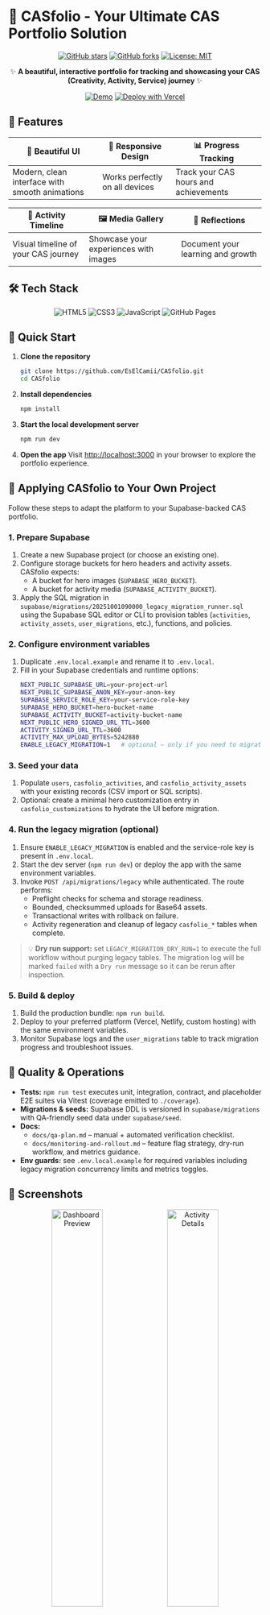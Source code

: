 # 🚀 CASfolio - Your Ultimate CAS Portfolio Solution

<div align="center">
  
[![GitHub stars](https://img.shields.io/github/stars/EsElCamii/CASfolio?style=for-the-badge&color=FFD700)](https://github.com/EsElCamii/CASfolio/stargazers)
[![GitHub forks](https://img.shields.io/github/forks/EsElCamii/CASfolio?style=for-the-badge&color=4169E1)](https://github.com/EsElCamii/CASfolio/network)
[![License: MIT](https://img.shields.io/badge/License-MIT-yellow.svg?style=for-the-badge)](https://opensource.org/licenses/MIT)

✨ **A beautiful, interactive portfolio for tracking and showcasing your CAS (Creativity, Activity, Service) journey** ✨

[![Demo](https://img.shields.io/badge/View-Demo-FF6B6B?style=for-the-badge&logo=vercel&logoColor=white)](https://eselcamii.github.io/CASfolio)
[![Deploy with Vercel](https://img.shields.io/badge/Deploy%20with-Vercel-000000?style=for-the-badge&logo=vercel&logoColor=white)](https://vercel.com/new/clone?repository-url=https%3A%2F%2Fgithub.com%2FEsElCamii%2FCASfolio)

</div>

## 🌟 Features

<div align="center">

| 🎨 Beautiful UI | 📱 Responsive Design | 📊 Progress Tracking |
|-----------------|----------------------|----------------------|
| Modern, clean interface with smooth animations | Works perfectly on all devices | Track your CAS hours and achievements |

| 📅 Activity Timeline | 🖼️ Media Gallery | 📝 Reflections |
|---------------------|-------------------|----------------|
| Visual timeline of your CAS journey | Showcase your experiences with images | Document your learning and growth |

</div>

## 🛠️ Tech Stack

<div align="center">

![HTML5](https://img.shields.io/badge/HTML5-E34F26?style=flat-square&logo=html5&logoColor=white)
![CSS3](https://img.shields.io/badge/CSS3-1572B6?style=flat-square&logo=css3&logoColor=white)
![JavaScript](https://img.shields.io/badge/JavaScript-F7DF1E?style=flat-square&logo=javascript&logoColor=black)
![GitHub Pages](https://img.shields.io/badge/GitHub%20Pages-222222?style=flat-square&logo=github&logoColor=white)

</div>

## 🚀 Quick Start

1. **Clone the repository**
   ```bash
   git clone https://github.com/EsElCamii/CASfolio.git
   cd CASfolio
   ```

2. **Install dependencies**
   ```bash
   npm install
   ```

3. **Start the local development server**
   ```bash
   npm run dev
   ```

4. **Open the app**
   Visit [http://localhost:3000](http://localhost:3000) in your browser to explore the portfolio experience.

## 🧭 Applying CASfolio to Your Own Project

Follow these steps to adapt the platform to your Supabase-backed CAS portfolio.

### 1. Prepare Supabase

1. Create a new Supabase project (or choose an existing one).
2. Configure storage buckets for hero headers and activity assets. CASfolio expects:
   - A bucket for hero images (`SUPABASE_HERO_BUCKET`).
   - A bucket for activity media (`SUPABASE_ACTIVITY_BUCKET`).
3. Apply the SQL migration in `supabase/migrations/20251001090000_legacy_migration_runner.sql` using the Supabase SQL editor or CLI to provision tables (`activities`, `activity_assets`, `user_migrations`, etc.), functions, and policies.

### 2. Configure environment variables

1. Duplicate `.env.local.example` and rename it to `.env.local`.
2. Fill in your Supabase credentials and runtime options:
   ```bash
   NEXT_PUBLIC_SUPABASE_URL=your-project-url
   NEXT_PUBLIC_SUPABASE_ANON_KEY=your-anon-key
   SUPABASE_SERVICE_ROLE_KEY=your-service-role-key
   SUPABASE_HERO_BUCKET=hero-bucket-name
   SUPABASE_ACTIVITY_BUCKET=activity-bucket-name
   NEXT_PUBLIC_HERO_SIGNED_URL_TTL=3600
   ACTIVITY_SIGNED_URL_TTL=3600
   ACTIVITY_MAX_UPLOAD_BYTES=5242880
   ENABLE_LEGACY_MIGRATION=1   # optional – only if you need to migrate legacy data
   ```

### 3. Seed your data

1. Populate `users`, `casfolio_activities`, and `casfolio_activity_assets` with your existing records (CSV import or SQL scripts).
2. Optional: create a minimal hero customization entry in `casfolio_customizations` to hydrate the UI before migration.

### 4. Run the legacy migration (optional)

1. Ensure `ENABLE_LEGACY_MIGRATION` is enabled and the service-role key is present in `.env.local`.
2. Start the dev server (`npm run dev`) or deploy the app with the same environment variables.
3. Invoke `POST /api/migrations/legacy` while authenticated. The route performs:
   - Preflight checks for schema and storage readiness.
   - Bounded, checksummed uploads for Base64 assets.
   - Transactional writes with rollback on failure.
   - Activity regeneration and cleanup of legacy `casfolio_*` tables when complete.

> 💡 **Dry run support:** set `LEGACY_MIGRATION_DRY_RUN=1` to execute the full workflow without purging legacy tables. The migration log will be marked `failed` with a `Dry run` message so it can be rerun after inspection.

### 5. Build & deploy

1. Build the production bundle: `npm run build`.
2. Deploy to your preferred platform (Vercel, Netlify, custom hosting) with the same environment variables.
3. Monitor Supabase logs and the `user_migrations` table to track migration progress and troubleshoot issues.

## 🧪 Quality & Operations

- **Tests:** `npm run test` executes unit, integration, contract, and placeholder E2E suites via Vitest (coverage emitted to `./coverage`).
- **Migrations & seeds:** Supabase DDL is versioned in `supabase/migrations` with QA-friendly seed data under `supabase/seed`.
- **Docs:**
  - `docs/qa-plan.md` – manual + automated verification checklist.
  - `docs/monitoring-and-rollout.md` – feature flag strategy, dry-run workflow, and metrics guidance.
- **Env guards:** see `.env.local.example` for required variables including legacy migration concurrency limits and metrics toggles.

## 📸 Screenshots

<div align="center">
  <img src="https://i.ibb.co/chZpgg5K/Screenshot-2025-09-01-at-11-14-21-p-m.png" alt="Dashboard Preview" width="45%">
  <img src="https://i.ibb.co/4wWRy3Q3/Screenshot-2025-09-01-at-11-14-28-p-m.png" alt="Activity Details" width="45%">
</div>

## 📊 Project Structure

```
CASfolio/
├── index.html          # Main HTML file
├── style.css           # Styling
├── script.js           # Main JavaScript functionality
└── README.md           # This file
```

## 🌈 Color Palette

| Color | Hex |
|-------|-----|
| Primary | `#4F46E5` |
| Secondary | `#10B981` |
| Accent | `#F59E0B` |
| Dark | `#1F2937` |
| Light | `#F9FAFB` |

## 🤝 Contributing

Contributions are what make the open source community such an amazing place to learn, inspire, and create. Any contributions you make are **greatly appreciated**.

1. Fork the Project
2. Create your Feature Branch (`git checkout -b feature/AmazingFeature`)
3. Commit your Changes (`git commit -m 'Add some AmazingFeature'`)
4. Push to the Branch (`git push origin feature/AmazingFeature`)
5. Open a Pull Request

## 📄 License

Distributed under the MIT License. See `LICENSE` for more information.

## 📬 Contact

Your Name - [@your_twitter](https://twitter.com/your_twitter) - your.email@example.com

Project Link: [https://github.com/EsElCamii/CASfolio](https://github.com/EsElCamii/CASfolio)

## 🙏 Acknowledgments

- [Font Awesome](https://fontawesome.com/)
- [Google Fonts](https://fonts.google.com/)
- [Shields.io](https://shields.io/)

---

<div align="center">
  Made with ❤️ by Your Name | 
  <a href="https://buymeacoffee.com/yourusername">
    <img src="https://img.shields.io/badge/Buy_Me_A_Coffee-FFDD00?style=for-the-badge&logo=buy-me-a-coffee&logoColor=black" />
  </a>
</div>

<!-- Markdown Preview Enhanced: https://marketplace.visualstudio.com/items?itemName=shd101wyy.markdown-preview-enhanced -->
